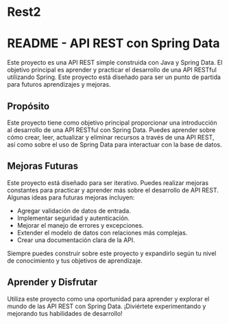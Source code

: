# Rest2

# README - API REST con Spring Data

Este proyecto es una API REST simple construida con Java y Spring Data. El objetivo principal es aprender y practicar el desarrollo de una API RESTful utilizando Spring. Este proyecto está diseñado para ser un punto de partida para futuros aprendizajes y mejoras.

## Propósito

Este proyecto tiene como objetivo principal proporcionar una introducción al desarrollo de una API RESTful con Spring Data. Puedes aprender sobre cómo crear, leer, actualizar y eliminar recursos a través de una API REST, así como sobre el uso de Spring Data para interactuar con la base de datos.

## Mejoras Futuras

Este proyecto está diseñado para ser iterativo. Puedes realizar mejoras constantes para practicar y aprender más sobre el desarrollo de API REST. Algunas ideas para futuras mejoras incluyen:

- Agregar validación de datos de entrada.
- Implementar seguridad y autenticación.
- Mejorar el manejo de errores y excepciones.
- Extender el modelo de datos con relaciones más complejas.
- Crear una documentación clara de la API.

Siempre puedes construir sobre este proyecto y expandirlo según tu nivel de conocimiento y tus objetivos de aprendizaje.

## Aprender y Disfrutar

Utiliza este proyecto como una oportunidad para aprender y explorar el mundo de las API REST con Spring Data. ¡Diviértete experimentando y mejorando tus habilidades de desarrollo!
